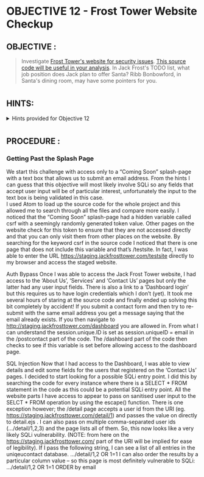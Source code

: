 # OBJECTIVE 12 - Frost Tower Website Checkup #

## OBJECTIVE : ##
>Investigate [Frost Tower's website for security issues](https://staging.jackfrosttower.com/). [This source code will be useful in your analysis](Assets/frosttower-web.zip). In Jack Frost's TODO list, what job position does Jack plan to offer Santa? Ribb Bonbowford, in Santa's dining room, may have some pointers for you. 
#  

## HINTS: ##
<details>
  <summary>Hints provided for Objective 12</summary>
  
>-  When you have the source code, API documentation becomes [tremendously](https://www.npmjs.com/package/express-session) [valuable](https://github.com/mysqljs/mysql).
</details>

#  

## PROCEDURE : ##

### Getting Past the Splash Page ###

We start this challenge with access only to a “Coming Soon” splash-page with a text box that allows us to submit an email address.  From the hints I can guess that this objective will most likely involve SQLi so any fields that accept user input will be of particular interest, unfortunately the input to the text box is being validated in this case.  
I used Atom to load up the source code for the whole project and this allowed me to search through all the files and compare more easily.  I noticed that the “Coming Soon” splash-page had a hidden variable called csrf with a seemingly randomly generated token value.  Other pages on the website check for this token to ensure that they are not accessed directly and that you can only visit them from other places on the website. 
By searching for the keyword csrf in the source code I noticed that there is one page that does not include this variable and that’s /testsite. In fact, I was able to enter the URL https://staging.jackfrosttower.com/testsite directly to my browser and access the staged website.

Auth Bypass
Once I was able to access the Jack Frost Tower website, I had access to the ‘About Us’, ‘Services’ and ‘Contact Us’ pages but only the latter had any user input fields.  There is also a link to a ‘Dashboard login’ but this requires us to have login credentials which I don’t (yet).
It took me several hours of staring at the source code and finally ended up solving this bit completely by accident!  If you submit a contact form and then try to re-submit with the same email address you get a message saying that the email already exists.  If you then navigate to http://staging.jackfrosttower.com/dashboard you are allowed in.  From what I can understand the session.unique.ID is set as session.uniqueID = email in the /postcontact part of the code.  The /dashboard part of the code then checks to see if this variable is set before allowing access to the dashboard page.

SQL Injection
Now that I had access to the Dashboard, I was able to view details and edit some fields for the users that registered on the ‘Contact Us’ pages.   I decided to start looking for a possible SQLi entry point.  I did this by searching the code for every instance where there is a SELECT * FROM statement in the code as this could be a potential SQLi entry point.  All the website parts I have access to appear to pass on sanitised user input to the SELCT * FROM operation by using the escape()  function.  There is one exception however; the /detail page accepts a user id from the URI (eg. https://staging.jackfrosttower.com/detail/1) and passes the value on directly to detail.ejs .   I can also pass on multiple comma-separated user ids (…/detail/1,2,3) and the page lists all of them.  So, this now looks like a very likely SQLi vulnerability.
(NOTE: from here on the https://staging.jackfrosttower.com/ part of the URI will be implied for ease of legibility).
If I pass the following string, I can see a list of all entries in the uniqeucontact database.
.../detail/1,2 OR 1=1
I can also order the results by a particular column value – so this page is most definitely vulnerable to SQLi:
…/detail/1,2 OR 1=1 ORDER by email
